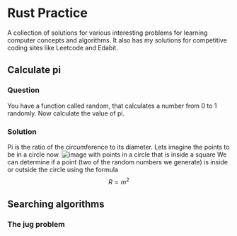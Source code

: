 # Rust Practice

A collection of solutions for various interesting problems for learning computer concepts
and algorithms. It also has my solutions for competitive coding sites like Leetcode and
Edabit.

## Calculate pi

### Question

You have a function called random, that calculates a number from 0 to 1 randomly. Now
calculate the value of pi.

### Solution

Pi is the ratio of the circumference to its diameter. Lets imagine the points to be in
a circle now.
![image with points in a circle that is inside a square](/assets/projects/rust-practice/calculate-pi.png)
We can determine if a point (two of the random numbers we generate) is inside or outside
the circle using the formula $$R = m^{2}$$

## Searching algorithms

### The jug problem